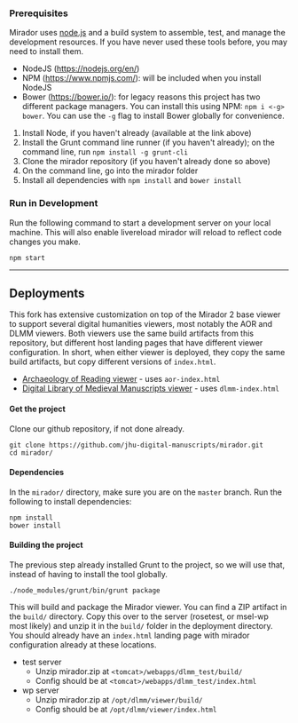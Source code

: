 ### Prerequisites

Mirador uses [node.js](http://nodejs.org/) and a build system to assemble, test, and manage the development resources. If you have never used these tools before, you may need to install them.

* NodeJS (https://nodejs.org/en/)
* NPM (https://www.npmjs.com/): will be included when you install NodeJS
* Bower (https://bower.io/): for legacy reasons this project has two different package managers. You can install this using NPM: `npm i <-g> bower`. You can use the `-g` flag to install Bower globally for convenience.

1. Install Node, if you haven't already (available at the link above)  
2. Install the Grunt command line runner (if you haven't already); on the command line, run `npm install -g grunt-cli`  
3. Clone the mirador repository (if you haven't already done so above)
4. On the command line, go into the mirador folder
5. Install all dependencies with `npm install` and `bower install`

### Run in Development

Run the following command to start a development server on your local machine. This will also enable livereload mirador will reload to reflect code changes you make.

```
npm start
```

-------------------------

## Deployments

This fork has extensive customization on top of the Mirador 2 base viewer to support several digital humanities viewers, most notably the AOR and DLMM viewers. Both viewers use the same build artifacts from this repository, but different host landing pages that have different viewer configuration. In short, when either viewer is deployed, they copy the same build artifacts, but copy different versions of `index.html`.

* [Archaeology of Reading viewer](https://archaeologyofreading.org/viewer/#aor) - uses `aor-index.html`
* [Digital Library of Medieval Manuscripts viewer](http://dlmm.library.jhu.edu/viewer/) - uses `dlmm-index.html`

#### Get the project

Clone our github repository, if not done already.

```
git clone https://github.com/jhu-digital-manuscripts/mirador.git
cd mirador/
```

#### Dependencies

In the `mirador/` directory, make sure you are on the `master` branch. Run the following to install dependencies:

```
npm install
bower install
```

#### Building the project

The previous step already installed Grunt to the project, so we will use that, instead of having to install the tool globally.

```
./node_modules/grunt/bin/grunt package
```

This will build and package the Mirador viewer. You can find a ZIP artifact in the `build/` directory. Copy this over to the server (rosetest, or msel-wp most likely) and unzip it in the `build/` folder in the deployment directory. You should already have an `index.html` landing page with mirador configuration already at these locations.

* test server
  * Unzip mirador.zip at `<tomcat>/webapps/dlmm_test/build/`
  * Config should be at `<tomcat>/webapps/dlmm_test/index.html`
* wp server
  * Unzip mirador.zip at `/opt/dlmm/viewer/build/`
  * Config should be at `/opt/dlmm/viewer/index.html`


